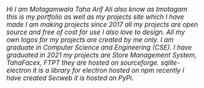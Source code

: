 <i><big> Hi I am Motagamwala Taha Arif Ali also know as tmotagam this is my portfolio as well as my projects site
which I have made I am making projects since 2017 all my projects are open source and free of cost for use
I also love to design. All my own logos for my projects are created by me only.
I am graduate in Computer Science and Engineering (CSE). I have graduated in 2021 my projects are Store Management System, TahaFacex, FTPT they are hosted on sourceforge. sqlite-electron it is a library for electron hosted on npm recently I have created Secweb it is hosted on PyPi.</big></i>